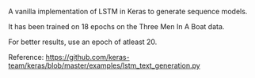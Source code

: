 A vanilla implementation of LSTM in Keras to generate sequence models.

It has been trained on 18 epochs on the Three Men In A Boat data.

For better results, use an epoch of atleast 20.

Reference: https://github.com/keras-team/keras/blob/master/examples/lstm_text_generation.py
